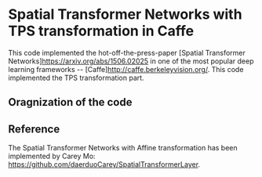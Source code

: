 # Spatial Transformer Networks with TPS transformation in Caffe

This code implemented the hot-off-the-press-paper [Spatial Transformer Networks]https://arxiv.org/abs/1506.02025 in one of the most popular deep learning frameworks -- [Caffe]http://caffe.berkeleyvision.org/. This code implemented the TPS transformation part.

## Oragnization of the code


## Reference

The Spatial Transformer Networks with Affine transformation has been implemented by Carey Mo: https://github.com/daerduoCarey/SpatialTransformerLayer. 


